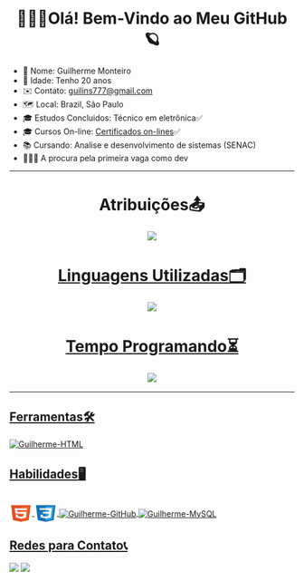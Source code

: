 <h1 align="center">
👨🏽‍💻Olá! Bem-Vindo ao Meu GitHub🪐
  </h1>

- 🔭 Nome: Guilherme Monteiro
- 🌱 Idade: Tenho 20 anos
- ✉️ Contato: guilins777@gmail.com
- 🗺️ Local: Brazil, São Paulo
- 🎓 Estudos Concluidos: Técnico em eletrônica✅
- 🎓 Cursos On-line: [Certificados on-lines](https://github.com/GuilhermeMonteiroLins/Certificates)✅
- 📚 Cursando: Analise e desenvolvimento de sistemas (SENAC)
- 👨🏽‍💻 A procura pela primeira vaga como dev

<hr>
<h1 align="center">
 Atribuições📤
  </h1>
<div align="center">
  <a href="https://github.com/GuilhermeMonteiroLins">
  <img height="200em" src="https://github-readme-stats.vercel.app/api?username=GuilhermeMonteiroLins&show_icons=true&theme=tokyonight&include_all_commits=true&count_private=true"/>
</div>
  
<h1 align="center">
    Linguagens Utilizadas🗂️
</h1>
<div align="center">
  <img height="240em" src="https://github-readme-stats.vercel.app/api/top-langs/?username=GuilhermeMonteiroLins&layout=compact&langs_count=7&theme=tokyonight"/>
</div>
  
<h1 align="center">
  Tempo Programando⏳
</h1>
<div align="center">
  <img height="160em" src="https://github-readme-stats.vercel.app/api/wakatime?username=GuilhermeMonteiro&show_icons=true&theme=tokyonight"/>
</div>
<hr>
  
## Ferramentas🛠️
  <div>
    <img align="center" alt="Guilherme-HTML" height="30" width="100" src="https://img.shields.io/badge/Windows-0078D6?style=for-the-badge&logo=windows&logoColor=white">
  </div> 
  
## Habilidades🖥️
<div style="display: inline_block"><br>
  <img align="center" alt="Guilherme-HTML" height="30" width="40" src="https://raw.githubusercontent.com/devicons/devicon/master/icons/html5/html5-original.svg">
  <img align="center" alt="Guilheme-CSS" height="30" width="40" src="https://raw.githubusercontent.com/devicons/devicon/master/icons/css3/css3-original.svg">
  <img align="center" alt="Guilherme-GitHub" height="30" width="40" src="https://cdn.jsdelivr.net/gh/devicons/devicon/icons/java/java-original.svg" />
  <img align="center" alt="Guilherme-MySQL" height="30" width="40" src="https://cdn.jsdelivr.net/gh/devicons/devicon/icons/mysql/mysql-original.svg" />
</div>

  ## Redes para Contato📞
  <div>
  <a href = "mailto:guilins777@gmail.com"><img src="https://img.shields.io/badge/-Gmail-%23333?style=for-the-badge&logo=gmail&logoColor=white" target="_blank"></a>
  <a href="https://www.linkedin.com/in/guilherme-monteiro-857720219/" target="_blank"><img src="https://img.shields.io/badge/-LinkedIn-%230077B5?style=for-the-badge&logo=linkedin&logoColor=white" target="_blank"></a> 
 </div>
  
